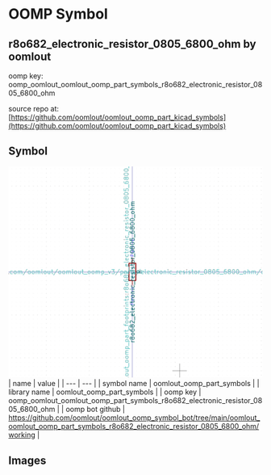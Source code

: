 # OOMP Symbol  
## r8o682_electronic_resistor_0805_6800_ohm  by oomlout  
  
oomp key: oomp_oomlout_oomlout_oomp_part_symbols_r8o682_electronic_resistor_0805_6800_ohm  
  
source repo at: [https://github.com/oomlout/oomlout_oomp_part_kicad_symbols](https://github.com/oomlout/oomlout_oomp_part_kicad_symbols)  
## Symbol  
  
[![working.png](working_600.png)](working.png)  
| name | value | 
| --- | --- | 
| symbol name | oomlout_oomp_part_symbols | 
| library name | oomlout_oomp_part_symbols | 
| oomp key | oomp_oomlout_oomlout_oomp_part_symbols_r8o682_electronic_resistor_0805_6800_ohm | 
| oomp bot github | https://github.com/oomlout/oomlout_oomp_symbol_bot/tree/main/oomlout_oomlout_oomp_part_symbols_r8o682_electronic_resistor_0805_6800_ohm/working | 
## Images  
